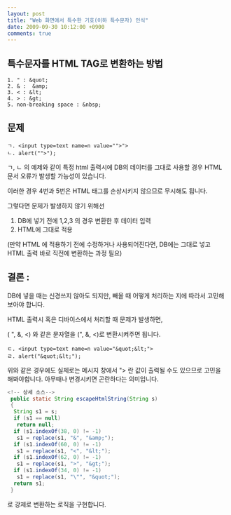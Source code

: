 ```yaml
---
layout: post
title: "Web 화면에서 특수한 기호(이하 특수문자) 인식"
date: 2009-09-30 10:12:00 +0900
comments: true
---
```


특수문자를 HTML TAG로 변환하는 방법
---
```
1. " : &quot;
2. & :  &amp;
3. < : &lt;
4. > : &gt;
5. non-breaking space : &nbsp;
```

문제
---

```
ㄱ. <input type=text name=n value="">">
ㄴ. alert("">");
```

ㄱ, ㄴ 의 예제와 같이 특정 html 출력시에 DB의 데이터를 그대로 사용할 경우 HTML 문서 오류가 발생할 가능성이 있습니다.

이러한 경우 4번과 5번은 HTML 태그를 손상시키지 않으므로 무시해도 됩니다.

그렇다면 문제가 발생하지 않기 위해선

1. DB에 넣기 전에 1,2,3 의 경우 변환한 후 데이터 입력
2. HTML에 그대로 적용

(만약 HTML 에 적용하기 전에 수정하거나 사용되어진다면, DB에는 그대로 넣고
HTML 출력 바로 직전에 변환하는 과정 필요)

결론 :
----
DB에 넣을 때는 신경쓰지 않아도 되지만, 빼올 때 어떻게 처리하는 지에 따라서 고민해보아야 합니다.

HTML 출력시 혹은 디바이스에서 처리할 때 문제가 발생하면,

 ( ", &, <) 와 같은 문자열을 (&quot;, &amp;, &lt;)로 변환시켜주면 됩니다.
```
ㄷ. <input type=text name=n value="&quot;&lt;">
ㄹ. alert("&quot;&lt;");
```
위와 같은 경우에도 실제로는 메시지 창에서 "> 란 값이 출력될 수도 있으므로 고민을 해봐야합니다.
아무때나 변경시키면 곤란하다는 의미입니다.

```java
<!-- 상세 소스-->
 public static String escapeHtmlString(String s)
 {
  String s1 = s;
  if (s1 == null)
   return null;
  if (s1.indexOf(38, 0) != -1)
   s1 = replace(s1, "&", "&amp;");
  if (s1.indexOf(60, 0) != -1)
   s1 = replace(s1, "<", "&lt;");
  if (s1.indexOf(62, 0) != -1)
   s1 = replace(s1, ">", "&gt;");
  if (s1.indexOf(34, 0) != -1)
   s1 = replace(s1, "\"", "&quot;");
  return s1;
 }

```
로 강제로 변환하는 로직을 구현합니다.
